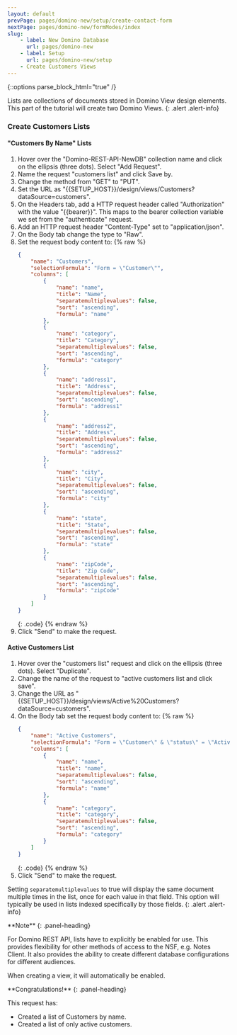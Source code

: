 ```yaml
---
layout: default
prevPage: pages/domino-new/setup/create-contact-form
nextPage: pages/domino-new/formModes/index
slug:
    - label: New Domino Database
      url: pages/domino-new
    - label: Setup
      url: pages/domino-new/setup
    - Create Customers Views
---
```


{::options parse_block_html="true" /}

Lists are collections of documents stored in Domino View design elements. This part of the tutorial will create two Domino Views.
{: .alert .alert-info}

### Create Customers Lists

#### "Customers By Name" Lists

1. Hover over the "Domino-REST-API-NewDB" collection name and click on the ellipsis (three dots). Select "Add Request".  
2. Name the request "customers list" and click Save by.
3. Change the method from "GET" to "PUT".
4. Set the URL as "&#123;&#123;SETUP_HOST&#125;&#125;/design/views/Customers?dataSource=customers".
5. On the Headers tab, add a HTTP request header called "Authorization" with the value "&#123;&#123;bearer&#125;&#125;". This maps to the bearer collection variable we set from the "authenticate" request.
6. Add an HTTP request header "Content-Type" set to "application/json".
7. On the Body tab change the type to "Raw".
8. Set the request body content to:
    {% raw %}
    ~~~json
    {
        "name": "Customers",
        "selectionFormula": "Form = \"Customer\"",
        "columns": [
            {
                "name": "name",
                "title": "Name",
                "separatemultiplevalues": false,
                "sort": "ascending",
                "formula": "name"
            },
            {
                "name": "category",
                "title": "Category",
                "separatemultiplevalues": false,
                "sort": "ascending",
                "formula": "category"
            },
            {
                "name": "address1",
                "title": "Address",
                "separatemultiplevalues": false,
                "sort": "ascending",
                "formula": "address1"
            },
            {
                "name": "address2",
                "title": "Address",
                "separatemultiplevalues": false,
                "sort": "ascending",
                "formula": "address2"
            },
            {
                "name": "city",
                "title": "City",
                "separatemultiplevalues": false,
                "sort": "ascending",
                "formula": "city"
            },
            {
                "name": "state",
                "title": "State",
                "separatemultiplevalues": false,
                "sort": "ascending",
                "formula": "state"
            },
            {
                "name": "zipCode",
                "title": "Zip Code",
                "separatemultiplevalues": false,
                "sort": "ascending",
                "formula": "zipCode"
            }
        ]
    }
    ~~~
    {: .code}
    {% endraw %}
1. Click "Send" to make the request.

#### Active Customers List

1. Hover over the "customers list" request and click on the ellipsis (three dots). Select "Duplicate".  
2. Change the name of the request to "active customers list and click save".
3. Change the URL as "&#123;&#123;SETUP_HOST&#125;&#125;/design/views/Active%20Customers?dataSource=customers".
4. On the Body tab set the request body content to:
    {% raw %}
    ~~~json
    {
        "name": "Active Customers",
        "selectionFormula": "Form = \"Customer\" & \"status\" = \"Active\"",
        "columns": [
            {
                "name": "name",
                "title": "name",
                "separatemultiplevalues": false,
                "sort": "ascending",
                "formula": "name"
            },
            {
                "name": "category",
                "title": "category",
                "separatemultiplevalues": false,
                "sort": "ascending",
                "formula": "category"
            }
        ]
    }
    ~~~
    {: .code}
    {% endraw %}
5. Click "Send" to make the request.

Setting `separatemultiplevalues` to true will display the same document multiple times in the list, once for each value in that field. This option will typically be used in lists indexed specifically by those fields.
{: .alert .alert-info}

<div class="panel panel-info">
**Note**
{: .panel-heading}
<div class="panel-body">

For Domino REST API, lists have to explicitly be enabled for use. This provides flexibility for other methods of access to the NSF, e.g. Notes Client. It also provides the ability to create different database configurations for different audiences.

When creating a view, it will automatically be enabled.

</div>
</div>

<div class="panel panel-success">
**Congratulations!**
{: .panel-heading}
<div class="panel-body">

This request has:

- Created a list of Customers by name.
- Created a list of only active customers.

</div>
</div>
